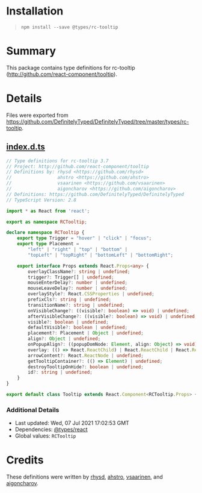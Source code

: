 # Installation
> `npm install --save @types/rc-tooltip`

# Summary
This package contains type definitions for rc-tooltip (http://github.com/react-component/tooltip).

# Details
Files were exported from https://github.com/DefinitelyTyped/DefinitelyTyped/tree/master/types/rc-tooltip.
## [index.d.ts](https://github.com/DefinitelyTyped/DefinitelyTyped/tree/master/types/rc-tooltip/index.d.ts)
````ts
// Type definitions for rc-tooltip 3.7
// Project: http://github.com/react-component/tooltip
// Definitions by: rhysd <https://github.com/rhysd>
//                 ahstro <https://github.com/ahstro>
//                 vsaarinen <https://github.com/vsaarinen>
//                 aigoncharov <https://github.com/aigoncharov>
// Definitions: https://github.com/DefinitelyTyped/DefinitelyTyped
// TypeScript Version: 2.8

import * as React from 'react';

export as namespace RCTooltip;

declare namespace RCTooltip {
    export type Trigger = "hover" | "click" | "focus";
    export type Placement =
        "left" | "right" | "top" | "bottom" |
        "topLeft" | "topRight" | "bottomLeft" | "bottomRight";

    export interface Props extends React.Props<any> {
        overlayClassName?: string | undefined;
        trigger?: Trigger[] | undefined;
        mouseEnterDelay?: number | undefined;
        mouseLeaveDelay?: number | undefined;
        overlayStyle?: React.CSSProperties | undefined;
        prefixCls?: string | undefined;
        transitionName?: string | undefined;
        onVisibleChange?: ((visible?: boolean) => void) | undefined;
        afterVisibleChange?: ((visible?: boolean) => void) | undefined;
        visible?: boolean | undefined;
        defaultVisible?: boolean | undefined;
        placement?: Placement | Object | undefined;
        align?: Object | undefined;
        onPopupAlign?: ((popupDomNode: Element, align: Object) => void) | undefined;
        overlay: (() => React.ReactChild) | React.ReactChild | React.ReactFragment | React.ReactPortal;
        arrowContent?: React.ReactNode | undefined;
        getTooltipContainer?: (() => Element) | undefined;
        destroyTooltipOnHide?: boolean | undefined;
        id?: string | undefined;
    }
}

export default class Tooltip extends React.Component<RCTooltip.Props> {}

````

### Additional Details
 * Last updated: Wed, 07 Jul 2021 17:02:53 GMT
 * Dependencies: [@types/react](https://npmjs.com/package/@types/react)
 * Global values: `RCTooltip`

# Credits
These definitions were written by [rhysd](https://github.com/rhysd), [ahstro](https://github.com/ahstro), [vsaarinen](https://github.com/vsaarinen), and [aigoncharov](https://github.com/aigoncharov).
